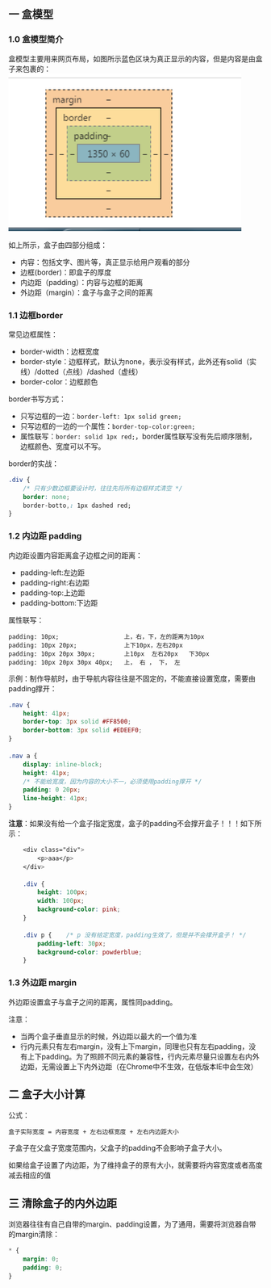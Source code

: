 ## 一 盒模型

### 1.0 盒模型简介

盒模型主要用来网页布局，如图所示蓝色区块为真正显示的内容，但是内容是由盒子来包裹的：
![](/images/CSS/css-02.png)  

如上所示，盒子由四部分组成：
- 内容：包括文字、图片等，真正显示给用户观看的部分
- 边框(border)：即盒子的厚度
- 内边距（padding）：内容与边框的距离
- 外边距（margin）：盒子与盒子之间的距离

### 1.1 边框border

常见边框属性：
- border-width：边框宽度
- border-style：边框样式，默认为none，表示没有样式，此外还有solid（实线）/dotted（点线）/dashed（虚线）
- border-color：边框颜色

border书写方式：
- 只写边框的一边：`border-left: 1px solid green;`
- 只写边框的一边的一个属性：`border-top-color:green;`	
- 属性联写：`border: solid 1px red;`，border属性联写没有先后顺序限制，边框颜色、宽度可以不写。

border的实战：
```css
.div {
    /* 只有少数边框要设计时，往往先将所有边框样式清空 */
    border: none;           
    border-botto,: 1px dashed red;
}
```

### 1.2 内边距 padding

内边距设置内容距离盒子边框之间的距离：
- padding-left:左边距
- padding-right:右边距
- padding-top:上边距
- padding-bottom:下边距

属性联写：
```
padding: 10px;                  上，右，下，左的距离为10px
padding: 10px 20px;             上下10px，左右20px
padding: 10px 20px 30px;        上10px  左右20px   下30px
padding: 10px 20px 30px 40px;   上， 右 ， 下， 左
```

示例：制作导航时，由于导航内容往往是不固定的，不能直接设置宽度，需要由padding撑开：
```css
.nav {
    height: 41px;
    border-top: 3px solid #FF8500;
    border-bottom: 3px solid #EDEEF0;
}

.nav a {
    display: inline-block;
    height: 41px;
    /* 不能给宽度，因为内容的大小不一，必须使用padding撑开 */
    padding: 0 20px;
    line-height: 41px;
}
```

**注意**：如果没有给一个盒子指定宽度，盒子的padding不会撑开盒子！！！如下所示：
```css
    <div class="div">
        <p>aaa</p>
    </div>

    .div {
        height: 100px;
        width: 100px;
        background-color: pink;
    }

    .div p {    /* p 没有给定宽度，padding生效了，但是并不会撑开盒子！ */
        padding-left: 30px;
        background-color: powderblue;
    }
```

### 1.3 外边距 margin

外边距设置盒子与盒子之间的距离，属性同padding。  

注意：
- 当两个盒子垂直显示的时候，外边距以最大的一个值为准
- 行内元素只有左右margin，没有上下margin，同理也只有左右padding，没有上下padding。为了照顾不同元素的兼容性，行内元素尽量只设置左右内外边距，无需设置上下内外边距（在Chrome中不生效，在低版本IE中会生效）

## 二 盒子大小计算

公式：
```
盒子实际宽度 = 内容宽度 + 左右边框宽度 + 左右内边距大小
```

子盒子在父盒子宽度范围内，父盒子的padding不会影响子盒子大小。  

如果给盒子设置了内边距，为了维持盒子的原有大小，就需要将内容宽度或者高度减去相应的值

## 三 清除盒子的内外边距

浏览器往往有自己自带的margin、padding设置，为了通用，需要将浏览器自带的margin清除：
```css
* {
    margin: 0;
    padding: 0;
}
```

